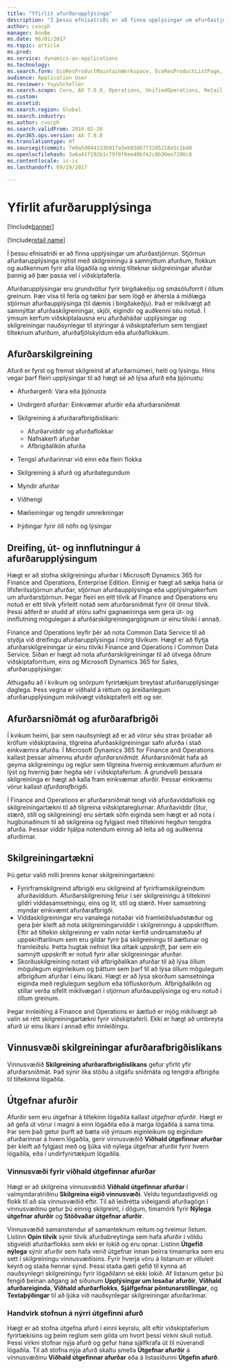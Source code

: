 ```yaml
---
title: "Yfirlit afurðarupplýsinga"
description: "Í þessu efnisatriði er að finna upplýsingar um afurðastjórnun. Stjórnun afurðarupplýsinga nýtist með skilgreiningu á samnýttum afurðum, flokkun og auðkennum fyrir alla lögaðila og einnig tilteknar skilgreiningar afurðar þannig að þær passa vel í viðskiptaferla."
author: cvocph
manager: AnnBe
ms.date: 06/01/2017
ms.topic: article
ms.prod: 
ms.service: dynamics-ax-applications
ms.technology: 
ms.search.form: EcoResProductMaintainWorkspace, EcoResProductListPage, EcoResProductVariantMaintainWorkspace
audience: Application User
ms.reviewer: YuyuScheller
ms.search.scope: Core, AX 7.0.0, Operations, UnifiedOperations, Retail
ms.custom: 
ms.assetid: 
ms.search.region: Global
ms.search.industry: 
ms.author: cvocph
ms.search.validFrom: 2016-02-28
ms.dyn365.ops.version: AX 7.0.0
ms.translationtype: HT
ms.sourcegitcommit: 7e0a5d044133b917a3eb9386773205218e5c1b40
ms.openlocfilehash: 3a6a41f192b1c79f0f8ee40bf62c8b30ee7200c8
ms.contentlocale: is-is
ms.lasthandoff: 09/29/2017

---
```


# <a name="product-information-overview"></a>Yfirlit afurðarupplýsinga

[!include[banner](../includes/banner.md)]

[!include[retail name](../includes/retail-name.md)]

Í þessu efnisatriði er að finna upplýsingar um afurðastjórnun. Stjórnun afurðarupplýsinga nýtist með skilgreiningu á samnýttum afurðum, flokkun og auðkennum fyrir alla lögaðila og einnig tilteknar skilgreiningar afurðar þannig að þær passa vel í viðskiptaferla. 

Afurðarupplýsingar eru grundvöllur fyrir birgðakeðju og smásöluforrit í öllum greinum. Þær vísa til ferla og tækni þar sem lögð er áhersla á miðlæga stjórnun afurðaupplýsinga (til dæmis í birgðakeðju). Það er mikilvægt að samnýttar afurðaskilgreiningar, skjöl, eigindir og auðkenni séu notuð. Í ýmsum kerfum viðskiptalausna eru afurðaháðar upplýsingar og skilgreiningar nauðsynlegar til stýringar á viðskiptaferlum sem tengjast tilteknum afurðum, afurðafjölskyldum eða afurðaflokkum.

## <a name="product-definition"></a>Afurðarskilgreining

Afurð er fyrst og fremst skilgreind af afurðarnúmeri, heiti og lýsingu. Hins vegar þarf fleiri upplýsingar til að hægt sé að lýsa afurð eða þjónustu:

- Afurðargerð: Vara eða þjónusta
- Undirgerð afurðar: Einkvæmar afurðir eða afurðarsniðmát
- Skilgreining á afurðarafbrigðislíkani:

     - Afurðarvíddir og afurðaflokkar
     - Nafnakerfi afurðar
     - Afbrigðalíkön afurða

- Tengsl afurðarinnar við einn eða fleiri flokka
- Skilgreining á afurð og afurðategundum
- Myndir afurðar
- Viðhengi
- Mælieiningar og tengdir umreikningar
- Þýðingar fyrir öll nöfn og lýsingar

## <a name="distribution-export-and-import-of-product-data"></a>Dreifing, út- og innflutningur á afurðarupplýsingum

Hægt er að stofna skilgreiningu afurðar í Microsoft Dynamics 365 for Finance and Operations, Enterprise Edition. Einnig er hægt að sækja hana úr lífsferilsstjórnun afurðar, stjórnun afurðaupplýsinga eða upplýsingakerfum um afurðarstjórnun. Þegar fleiri en eitt tilvik af Finance and Operations eru notuð er eitt tilvik yfirleitt notað sem afurðarsniðmát fyrir öll önnur tilvik. Þessi aðferð er studd af stóru safni gagnaeininga sem gera út- og innflutning mögulegan á afurðarskilgreiningargögnum úr einu tilviki í annað.

Finance and Operations leyfir þér að nota Common Data Service til að styðja við dreifingu afurðarupplýsinga í mörg tilvikum. Hægt er að flytja afurðarskilgreiningar úr einu tilviki Finance and Operations í Common Data Service. Síðan er hægt að nota afurðarskilgreiningar til að útvega öðrum viðskiptaforritum, eins og Microsoft Dynamics 365 for Sales, afurðarupplýsingar.

Athugaðu að í kvikum og snörpum fyrirtækjum breytast afurðarupplýsingar daglega. Þess vegna er viðhald á réttum og áreiðanlegum afurðarupplýsingum mikilvægt viðskiptaferli eitt og sér.

## <a name="product-masters-and-product-variants"></a>Afurðarsniðmát og afurðarafbrigði

Í kvikum heimi, þar sem nauðsynlegt að er að vörur séu strax þróaðar að kröfum viðskiptavina, tilgreina afurðaskilgreiningar safn afurða í stað einkvæmra afurða. Í Microsoft Dynamics 365 for Finance and Operations kallast þessar almennu afurðir *afurðarsniðmát*. Afurðarsniðmát hafa að geyma skilgreiningu og reglur sem tilgreina hvernig einkvæmum afurðum er lýst og hvernig þær hegða sér í viðskiptaferlum. Á grundvelli þessara skilgreininga er hægt að kalla fram einkvæmar afurðir. Þessar einkvæmu vörur kallast *afurðarafbrigði*.

Í Finance and Operations er afurðarsniðmát tengt við afurðavíddaflokk og skilgreiningartækni til að tilgreina viðskiptareglurnar. Afurðavíddir (litur, stærð, stíll og skilgreining) eru sértæk söfn eiginda sem hægt er að nota í hugbúnaðinum til að skilgreina og fylgjast með tiltekinni hegðun tengdra afurða. Þessar víddir hjálpa notendum einnig að leita að og auðkenna afurðirnar.

## <a name="configuration-technologies"></a>Skilgreiningartækni

Þú getur valið milli þrenns konar skilgreiningartækni:

- Fyrirframskilgreind afbrigði eru skilgreind af fyrirframskilgreindum afurðavíddum. Afurðarskilgreining felur í sér skilgreiningu á tiltekinni gildri víddasamsetningu, eins og lit, stíl og stærð. Hver samsetning myndar einkvæmt afurðarafbrigði.
- Víddaskilgreiningar eru vanalega notaðar við framleiðsluaðstæður og gera þér kleift að nota skilgreiningarvíddir í skilgreiningu á uppskriftum. Eftir að tiltekin skilgreining er valin notar kerfið undirsamstæðu af uppskriftarlínum sem eru gildar fyrir þá skilgreiningu til áætlunar og framleiðslu. Þetta hugtak nefnist líka *altæk uppskrift*, þar sem ein samnýtt uppskrift er notuð fyrir allar skilgreiningar afurðar.
- Skorðuskilgreining notast við afbrigðalíkan afurðar til að lýsa öllum mögulegum eiginleikum og þáttum sem þarf til að lýsa öllum mögulegum afbrigðum afurðar í einu líkani. Hægt er að lýsa skorðum samsetninga eiginda með reglulegum segðum eða töfluskorðum. Afbrigðalíkön og stillar verða sífellt mikilvægari í stjórnun afurðaupplýsinga og eru notuð í öllum greinum.

Þegar innleiðing á Finance and Operations er áætluð er mjög mikilvægt að valin sé rétt skilgreiningartækni fyrir viðskiptaferli. Ekki er hægt að umbreyta afurð úr einu líkani í annað eftir innleiðingu.

## <a name="product-variant-model-definition-workspace"></a>Vinnusvæði skilgreiningar afurðarafbrigðislíkans

Vinnusvæðið **Skilgreining afurðarafbrigðislíkans** gefur yfirlit yfir afurðarsniðmát. Það sýnir líka stöðu á útgáfu sniðmáta og tengdra afbrigða til tiltekinna lögaðila.

## <a name="released-products"></a>Útgefnar afurðir

Afurðir sem eru útgefnar á tiltekinn lögaðila kallast *útgefnar afurðir*. Hægt er að gefa út vörur í magni á einn lögaðila eða á marga lögaðila á sama tíma. Þar sem það getur þurft að bæta við ýmsum eiginleikum og eigindum afurðarinnar á hvern lögaðila, gerir vinnusvæðið **Viðhald útgefinnar afurðar** þér kleift að fylgjast með og ljúka við nýlega útgefnar afurðir fyrir hvern lögaðila, eða í undirfyrirtækjum lögaðila.

### <a name="released-product-maintenance-workspace"></a>Vinnusvæði fyrir viðhald útgefinnar afurðar

Hægt er að skilgreina vinnusvæðið **Viðhald útgefinnar afurðar** í valmyndaratriðinu **Skilgreina eigið vinnusvæði**. Veldu tegundastigveldi og flokk til að sía vinnusvæðið eftir. Til að leiðrétta viðeigandi afurðagögn í vinnusvæðinu getur þú einnig skilgreint, í dögum, tímamörk fyrir **Nýlega útgefnar afurðir** og **Stöðvaðar útgefnar afurðir**.

Vinnusvæðið samanstendur af samanteknum reitum og tveimur listum. Listinn **Opin tilvik** sýnir tilvik afurðabreytinga sem hafa afurðir í völdu stigveldi afurðarflokks sem ekki er lokið og eru opnar. Listinn **Útgefið nýlega** sýnir afurðir sem hafa verið útgefnar innan þeirra tímamarka sem eru sett í skilgreiningu vinnusvæðisins. Fyrir hverja vöru á listanum er villuleit keyrð og staða hennar sýnd. Þessi staða gæti gefið til kynna að nauðsynlegri skilgreiningu fyrir lögaðilann sé ekki lokið. Af listanum getur þú fengið beinan aðgang að síðunum **Upplýsingar um losaðar afurðir**, **Viðhald afurðareiginda**, **Viðhald afurðarflokks**, **Sjálfgefnar pöntunarstillingar**, og **Textaþýðingar** til að ljúka við nauðsynlegar skilgreiningar afurðarinnar.

### <a name="manually-creating-a-new-released-product"></a>Handvirk stofnun á nýrri útgefinni afurð

Hægt er að stofna útgefna afurð í einni keyrslu, allt eftir viðskiptaferlum fyrirtækisins og þeim reglum sem gilda um hvort þessi virkni skuli notuð. Þessi virkni stofnar nýja afurð og gefur hana sjálfkrafa út til núverandi lögaðila. Til að stofna nýja afurð skaltu smella **Útgefnar afurðir** á vinnusvæðinu **Viðhald útgefinnar afurðar** eða á listasíðunni **Útgefin afurð**.

